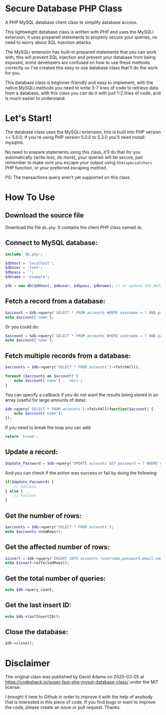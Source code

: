 # Secure Database PHP Class

A PHP MySQL database client class to simplify database access.

This lightweight database class is written with PHP and uses the MySQLi extension, it uses prepared statements to
properly secure your queries, no need to worry about SQL injection attacks.

The MySQLi extension has built-in prepared statements that you can work with, this will prevent SQL injection and
prevent your database from being exposed, some developers are confused on how to use these methods correctly so I've
created this easy to use database class that'll do the work for you.

This database class is beginner-friendly and easy to implement, with the native MySQLi methods you need to write 3-7
lines of code to retrieve data from a database, with this class you can do it with just 1-2 lines of code, and is much
easier to understand.


# Let's Start!

The database class uses the MySQLi extension, this is built into PHP version >= 5.0.0. If you're using PHP version 5.0.0 to 5.3.0 you'll need install: mysqlnd.

No need to prepare statements using this class, it'll do that for you automatically (write less, do more), your queries will be secure, just remember to make sure you escape your output using `htmlspecialchars` PHP function, or your preferred escaping method.

PS: The transactions query aren't yet supported on this class.

# How To Use

## Download the source file

Download the file `db.php`. It contains the client PHP class named `db`.


## Connect to MySQL database:

```php
include 'db.php';

$dbhost = 'localhost';
$dbuser = 'root';
$dbpass = '';
$dbname = 'example';

$db = new db($dbhost, $dbuser, $dbpass, $dbname); // or update the default values of the parameters in db.php
```

## Fetch a record from a database:

```php
$account = $db->query('SELECT * FROM accounts WHERE username = ? AND password = ?', 'test', 'test')->fetchArray();
echo $account['name'];
```

Or you could do:

```php
$account = $db->query('SELECT * FROM accounts WHERE username = ? AND password = ?', array('test', 'test'))->fetchArray();
echo $account['name'];
```

## Fetch multiple records from a database:

```php
$accounts = $db->query('SELECT * FROM accounts')->fetchAll();

foreach ($accounts as $account) {
	echo $account['name'] . '<br>';
}
```

You can specify a callback if you do not want the results being stored in an array (useful for large amounts of data):

```php
$db->query('SELECT * FROM accounts')->fetchAll(function($account) {
    echo $account['name'];
});
```

If you need to break the loop you can add:

```php
return 'break';
```

## Update a record:

```php
$Update_Password = $db->query('UPDATE accounts SET password = ? WHERE username = ?', 'newpass', 'test');
```

And you can check if the action was success or fail by doing the following:
```php
if($Update_Password) {
    // Success
} else {
    // Failure
}
```

## Get the number of rows:

```php
$accounts = $db->query('SELECT * FROM accounts');
echo $accounts->numRows();
```

## Get the affected number of rows:

```php
$insert = $db->query('INSERT INTO accounts (username,password,email,name) VALUES (?,?,?,?)', 'test', 'test', 'test@gmail.com', 'Test');
echo $insert->affectedRows();
```

## Get the total number of queries:

```php
echo $db->query_count;
```

## Get the last insert ID:

```php
echo $db->lastInsertID();
```

## Close the database:

```php
$db->close();
```

# Disclaimer

The original class was published by David Adams on 2020-03-05 at https://codeshack.io/super-fast-php-mysql-database-class/ under the MIT license.

I brought it here to Github in order to improve it with the help of anybody that is interested in this piece of code.
If you find bugs or want to improve the code, please create an issue or pull request. Thanks.
